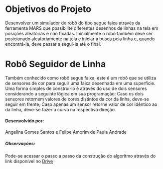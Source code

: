 
# Objetivos do Projeto
Desenvolver um simulador de robô do tipo segue faixa através da ferramenta MARS que possibilite diferentes desenhos de linhas na tela em posições aleatórias e não fixadas. Inicialmente o robô também deve ser posicionado aleatoriamente na tela e iniciar a busca pela linha e, quando encontrá-la, deve passar a segui-la até o final.

# Robô Seguidor de Linha
Também conhecido como robô segue faixa, este é um robô que se utiliza de sensores de cor para seguir uma faixa desenhada em uma superfície. Uma forma simples de construí-lo é através do uso de dois sensores considerando a seguinte lógica em sua programação:
Caso os dois sensores retornem valores de cores distintos da cor da linha, deve-se seguir em frente;
Caso apenas um sensor retorne valor de cor idêntico ao da linha, deve-se fazer a curva na respectiva direção.

#### Desenvolvido por:
Angelina Gomes Santos e Felipe Amorim de Paula Andrade

##### Observações:
Pode-se acessar o passo a passo da construção do algoritmo através do link disponível no [Drive](https://docs.google.com/document/d/1Xnxq3CtcDiq2NtWzLoYx55ac9Or3hvMcwcY2rpxJUfk/edit?usp=sharing)
